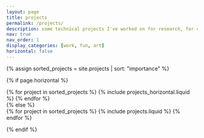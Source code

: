 ```yaml
---
layout: page
title: projects
permalink: /projects/
description: some technical projects I've worked on for research, for courses, and just for fun. Page under construction.
nav: true
nav_order: 1
display_categories: [work, fun, art]
horizontal: false
---
```


{% assign sorted_projects = site.projects | sort: "importance" %}

  <!-- Generate cards for each project -->

{% if page.horizontal %}

  <div class="container">
    <div class="row row-cols-1 row-cols-md-2">
    {% for project in sorted_projects %}
      {% include projects_horizontal.liquid %}
    {% endfor %}
    </div>
  </div>
  {% else %}
  <div class="row row-cols-1 row-cols-md-3">
    {% for project in sorted_projects %}
      {% include projects.liquid %}
    {% endfor %}
  </div>

{% endif %}